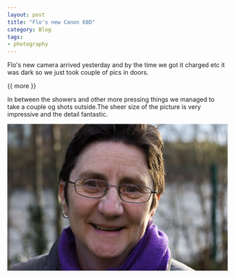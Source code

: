 ```yaml
---
layout: post
title: "Flo's new Canon 60D"
category: Blog 
tags:
- photography 
---
```

 
   
Flo's new camera arrived yesterday and by the time we got it charged etc it was dark so we just took couple of pics in doors.

{{ more }} 

In between the showers and other more pressing things we managed to take a couple og shots outside.The sheer size of the picture is very impressive and the detail fantastic.

<div class="figure">
<img src="/images/2013/2013-01-15-flos-new-canon-60.jpg" width="600px" alt="flo"></div>

